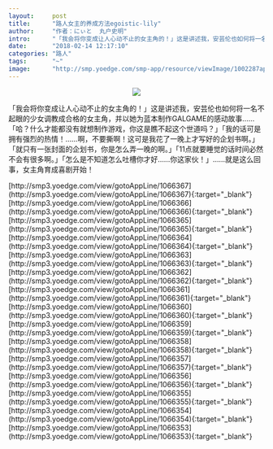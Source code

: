 ```yaml
---
layout:     post
title:      "路人女主的养成方法egoistic-lily"
author:     "作者：にぃと  丸户史明"
intro:      "「我会将你变成让人心动不止的女主角的！」这是讲述我，安芸伦也如何将一名不起眼的少女调教成合格的女主角，并以她为蓝本制作GALGAME的感动故事……「哈？什么才能都没有就想制作游戏，你这是瞧不起这个世道吗？」「我的话可是拥有强烈的热情！……啊，不要撕啊！这可是我花了一晚上才写好的企划书啊。」「就只有一张封面的企划书，你是怎么弄一晚的啊。」「11点就要睡觉的话时间必然不会有很多啊。」「怎么是不知道怎么吐槽你才好……你这家伙！」……就是这么回事，女主角育成喜剧开始！"
date:       "2018-02-14 12:17:10"
categories: "路人"
tags:       "~"
image:      "http://smp.yoedge.com/smp-app/resource/viewImage/1002287appline.png"
---
```

<div style="text-align: center">
<p><img src="http://smp.yoedge.com/smp-app/resource/viewImage/1002287appline.png"/></p>
</div>
<p class="post-meta">
<span>「我会将你变成让人心动不止的女主角的！」这是讲述我，安芸伦也如何将一名不起眼的少女调教成合格的女主角，并以她为蓝本制作GALGAME的感动故事……「哈？什么才能都没有就想制作游戏，你这是瞧不起这个世道吗？」「我的话可是拥有强烈的热情！……啊，不要撕啊！这可是我花了一晚上才写好的企划书啊。」「就只有一张封面的企划书，你是怎么弄一晚的啊。」「11点就要睡觉的话时间必然不会有很多啊。」「怎么是不知道怎么吐槽你才好……你这家伙！」……就是这么回事，女主角育成喜剧开始！</span>
</p>
[http://smp3.yoedge.com/view/gotoAppLine/1066367](http://smp3.yoedge.com/view/gotoAppLine/1066367){:target="_blank"}
[http://smp3.yoedge.com/view/gotoAppLine/1066366](http://smp3.yoedge.com/view/gotoAppLine/1066366){:target="_blank"}
[http://smp3.yoedge.com/view/gotoAppLine/1066365](http://smp3.yoedge.com/view/gotoAppLine/1066365){:target="_blank"}
[http://smp3.yoedge.com/view/gotoAppLine/1066364](http://smp3.yoedge.com/view/gotoAppLine/1066364){:target="_blank"}
[http://smp3.yoedge.com/view/gotoAppLine/1066363](http://smp3.yoedge.com/view/gotoAppLine/1066363){:target="_blank"}
[http://smp3.yoedge.com/view/gotoAppLine/1066362](http://smp3.yoedge.com/view/gotoAppLine/1066362){:target="_blank"}
[http://smp3.yoedge.com/view/gotoAppLine/1066361](http://smp3.yoedge.com/view/gotoAppLine/1066361){:target="_blank"}
[http://smp3.yoedge.com/view/gotoAppLine/1066360](http://smp3.yoedge.com/view/gotoAppLine/1066360){:target="_blank"}
[http://smp3.yoedge.com/view/gotoAppLine/1066359](http://smp3.yoedge.com/view/gotoAppLine/1066359){:target="_blank"}
[http://smp3.yoedge.com/view/gotoAppLine/1066358](http://smp3.yoedge.com/view/gotoAppLine/1066358){:target="_blank"}
[http://smp3.yoedge.com/view/gotoAppLine/1066357](http://smp3.yoedge.com/view/gotoAppLine/1066357){:target="_blank"}
[http://smp3.yoedge.com/view/gotoAppLine/1066356](http://smp3.yoedge.com/view/gotoAppLine/1066356){:target="_blank"}
[http://smp3.yoedge.com/view/gotoAppLine/1066355](http://smp3.yoedge.com/view/gotoAppLine/1066355){:target="_blank"}
[http://smp3.yoedge.com/view/gotoAppLine/1066354](http://smp3.yoedge.com/view/gotoAppLine/1066354){:target="_blank"}
[http://smp3.yoedge.com/view/gotoAppLine/1066353](http://smp3.yoedge.com/view/gotoAppLine/1066353){:target="_blank"}


